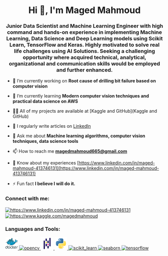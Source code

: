 <h1 align="center">Hi 👋, I'm Maged Mahmoud</h1>
<h3 align="center">Junior Data Scientist and Machine Learning Engineer with high command and hands-on experience in implementing Machine Learning, Data Science and Deep Learning models using Scikit Learn, TensorFlow and Keras. Highly motivated to solve real life challenges using AI Solutions. Seeking a challenging opportunity where acquired technical, analytical, organizational and communication skills would be employed and further enhanced.</h3>

- 🔭 I’m currently working on **Root cause of drilling bit failure based on computer vision**

- 🌱 I’m currently learning **Modern computer vision techniques and practical data science on AWS**

- 👨‍💻 All of my projects are available at [Kaggle and GitHub](Kaggle and GitHub)

- 📝 I regularly write articles on [LinkedIn](LinkedIn)

- 💬 Ask me about **Machine learning algorithms, computer vision techniques, data science tools**

- 📫 How to reach me **magedmahmoud665@gmail.com**

- 📄 Know about my experiences [https://www.linkedin.com/in/maged-mahmoud-413746131](https://www.linkedin.com/in/maged-mahmoud-413746131)

- ⚡ Fun fact **I believe I will do it.**

<h3 align="left">Connect with me:</h3>
<p align="left">
<a href="https://linkedin.com/in/https://www.linkedin.com/in/maged-mahmoud-413746131" target="blank"><img align="center" src="https://raw.githubusercontent.com/rahuldkjain/github-profile-readme-generator/master/src/images/icons/Social/linked-in-alt.svg" alt="https://www.linkedin.com/in/maged-mahmoud-413746131" height="30" width="40" /></a>
<a href="https://kaggle.com/https://www.kaggle.com/magedmahmoud" target="blank"><img align="center" src="https://raw.githubusercontent.com/rahuldkjain/github-profile-readme-generator/master/src/images/icons/Social/kaggle.svg" alt="https://www.kaggle.com/magedmahmoud" height="30" width="40" /></a>
</p>

<h3 align="left">Languages and Tools:</h3>
<p align="left"> <a href="https://www.docker.com/" target="_blank" rel="noreferrer"> <img src="https://raw.githubusercontent.com/devicons/devicon/master/icons/docker/docker-original-wordmark.svg" alt="docker" width="40" height="40"/> </a> <a href="https://opencv.org/" target="_blank" rel="noreferrer"> <img src="https://www.vectorlogo.zone/logos/opencv/opencv-icon.svg" alt="opencv" width="40" height="40"/> </a> <a href="https://pandas.pydata.org/" target="_blank" rel="noreferrer"> <img src="https://raw.githubusercontent.com/devicons/devicon/2ae2a900d2f041da66e950e4d48052658d850630/icons/pandas/pandas-original.svg" alt="pandas" width="40" height="40"/> </a> <a href="https://www.python.org" target="_blank" rel="noreferrer"> <img src="https://raw.githubusercontent.com/devicons/devicon/master/icons/python/python-original.svg" alt="python" width="40" height="40"/> </a> <a href="https://scikit-learn.org/" target="_blank" rel="noreferrer"> <img src="https://upload.wikimedia.org/wikipedia/commons/0/05/Scikit_learn_logo_small.svg" alt="scikit_learn" width="40" height="40"/> </a> <a href="https://seaborn.pydata.org/" target="_blank" rel="noreferrer"> <img src="https://seaborn.pydata.org/_images/logo-mark-lightbg.svg" alt="seaborn" width="40" height="40"/> </a> <a href="https://www.tensorflow.org" target="_blank" rel="noreferrer"> <img src="https://www.vectorlogo.zone/logos/tensorflow/tensorflow-icon.svg" alt="tensorflow" width="40" height="40"/> </a> </p>
